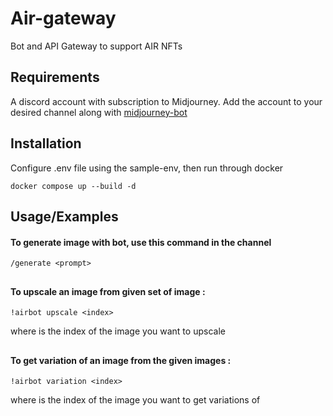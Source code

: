 # Air-gateway

Bot and API Gateway to support AIR NFTs

## Requirements

A discord account with subscription to Midjourney. Add the account to your desired channel along with [midjourney-bot](https://docs.midjourney.com/docs/invite-the-bot)

## Installation

Configure .env file using the sample-env, then run through docker

```
docker compose up --build -d
```

## Usage/Examples

#### To generate image with bot, use this command in the channel

```
/generate <prompt>
```

##

#### To upscale an image from given set of image :

```
!airbot upscale <index>
```

where <index> is the index of the image you want to upscale

##

#### To get variation of an image from the given images :

```
!airbot variation <index>
```

where <index> is the index of the image you want to get variations of
